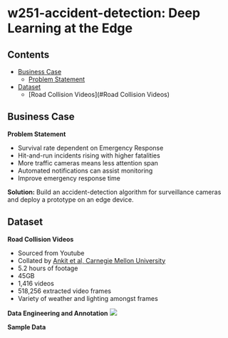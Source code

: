 

# w251-accident-detection: Deep Learning at the Edge
## Contents
* [Business Case](#Business-Case)
  * [Problem Statement](#Problem-Statement)
* [Dataset](#Dataset)
  * [Road Collision Videos](#Road Collision Videos)

## Business Case
**Problem Statement**
* Survival rate dependent on Emergency Response
* Hit-and-run incidents rising with higher fatalities
* More traffic cameras means less attention span
* Automated notifications can assist monitoring
* Improve emergency response time

**Solution:** Build an accident-detection algorithm for surveillance cameras and deploy a prototype on an edge device.

## Dataset

**Road Collision Videos**
* Sourced from Youtube
* Collated by [Ankit et al, Carnegie Mellon University](https://www.researchgate.net/publication/327732949_Accident_Forecasting_in_CCTV_Traffic_Camera_Videos)
* 5.2 hours of footage
* 45GB
* 1,416 videos
* 518,256 extracted video frames
* Variety of weather and lighting amongst frames

**Data Engineering and Annotation**
![](https://raw.githubusercontent.com/saifrais/w251-accident-detection/master/images/dataflow.png)

**Sample Data**
